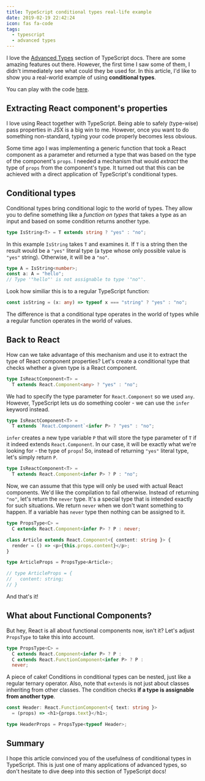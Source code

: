 ```yaml
---
title: TypeScript conditional types real-life example
date: 2019-02-19 22:42:24
icon: fas fa-code
tags:
  - typescript
  - advanced types
---
```


I love the [Advanced Types](https://www.typescriptlang.org/docs/handbook/advanced-types.html) section of TypeScript docs. There are some amazing features out there. However, the first time I saw some of them, I didn't immediately see what could they be used for. In this article, I'd like to show you a real-world example of using **conditional types**.

You can play with the code [here](https://stackblitz.com/edit/conditional-types).

## Extracting React component's properties

I love using React together with TypeScript. Being able to safely (type-wise) pass properties in JSX is a big win to me. However, once you want to do something non-standard, typing your code properly becomes less obvious.

Some time ago I was implementing a generic function that took a React component as a parameter and returned a type that was based on the type of the component's `props`. I needed a mechanism that would _extract_ the type of `props` from the component's type. It turned out that this can be achieved with a direct application of TypeScript's conditional types.

## Conditional types

Conditional types bring conditional logic to the world of types. They allow you to define something like a _function on types_ that takes a type as an input and based on some condition returns another type.

```typescript
type IsString<T> = T extends string ? "yes" : "no";
```

In this example `IsString` takes `T` and examines it. If `T` is a string then the result would be a `"yes"` literal type (a type whose only possible value is `"yes"` string). Otherwise, it will be a `"no"`.

```typescript
type A = IsString<number>;
const a: A = "hello";
// Type '"hello"' is not assignable to type '"no"'.
```

Look how similiar this is to a regular TypeScript function:

```typescript
const isString = (x: any) => typeof x === "string" ? "yes" : "no";
```

The difference is that a conditional type operates in the world of types while a regular function operates in the world of values.

## Back to React

How can we take advantage of this mechanism and use it to extract the type of React component properties? Let's create a conditional type that checks whether a given type is a React component. 

```typescript
type IsReactComponent<T> =
  T extends React.Component<any> ? "yes" : "no";
```

We had to specify the type parameter for `React.Component` so we used `any`. However, TypeScript lets us do something cooler - we can use the `infer` keyword instead.

```typescript
type IsReactComponent<T> =
  T extends `React.Component`<infer P> ? "yes" : "no";
```

`infer` creates a new type variable `P` that will store the type parameter of `T` if it indeed extends `React.Component`. In our case, it will be exactly what we're looking for - the type of `props`! So, instead of returning `"yes"` literal type, let's simply return `P`.

```typescript
type IsReactComponent<T> =
  T extends React.Component<infer P> ? P : "no";
```

Now, we can assume that this type will only be used with actual React components. We'd like the compilation to fail otherwise. Instead of returning `"no"`, let's return the `never` type. It's a special type that is intended exactly for such situations. We return `never` when we don't want something to happen. If a variable has `never` type then nothing can be assigned to it.

```typescript
type PropsType<C> =
  C extends React.Component<infer P> ? P : never;

class Article extends React.Component<{ content: string }> {
  render = () => <p>{this.props.content}</p>;
}

type ArticleProps = PropsType<Article>;

// type ArticleProps = {
//   content: string;
// }
```

And that's it!

## What about Functional Components?

But hey, React is all about functional components now, isn't it? Let's adjust `PropsType` to take this into account.

```typescript
type PropsType<C> =
  C extends React.Component<infer P> ? P : 
  C extends React.FunctionComponent<infer P> ? P :
  never;
```

A piece of cake! Conditions in conditional types can be nested, just like a regular ternary operator. Also, note that `extends` is not just about classes inheriting from other classes. The condition checks **if a type is assignable from another type**.

```typescript
const Header: React.FunctionComponent<{ text: string }>
  = (props) => <h1>{props.text}</h1>;

type HeaderProps = PropsType<typeof Header>;
```

## Summary

I hope this article convinced you of the usefulness of conditional types in TypeScript. This is just one of many applications of advanced types, so don't hesitate to dive deep into this section of TypeScript docs!